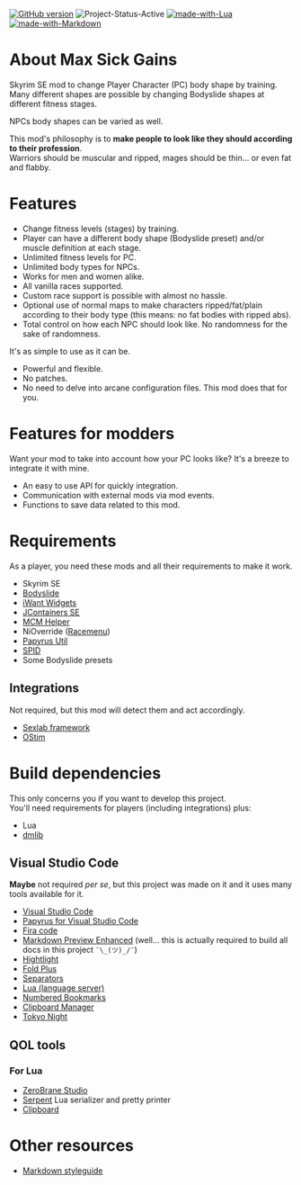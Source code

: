 [![GitHub version](https://badge.fury.io/gh/CarlosLeyvaAyala%2FMax-Sick-Gains.svg)](https://github.com/CarlosLeyvaAyala/Max-Sick-Gains) ![Project-Status-Active](https://img.shields.io/badge/status-active-green.svg)  [![made-with-Lua](https://img.shields.io/badge/Made%20with-Lua-1f425f.svg)](https://www.lua.org/)  [![made-with-Markdown](https://img.shields.io/badge/Made%20with-Markdown-1f425f.svg)](http://commonmark.org)

<!-- [![made-with-python](https://img.shields.io/badge/Made%20with-Python-1f425f.svg)](https://www.python.org/) [![made-with-lazarus](https://img.shields.io/badge/Made%20with-Lazarus-1f425f.svg)](https://www.lazarus-ide.org/) -->

# About Max Sick Gains

Skyrim SE mod to change Player Character (PC) body shape by training. \
Many different shapes are possible by changing Bodyslide shapes at different fitness stages.

NPCs body shapes can be varied as well.


This mod's philosophy is to **make people to look like they should according to their profession**.\
Warriors should be muscular and ripped, mages should be thin... or even fat and flabby.


# Features

- Change fitness levels (stages) by training.
- Player can have a different body shape (Bodyslide preset) and/or muscle definition at each stage.
- Unlimited fitness levels for PC.
- Unlimited body types for NPCs.
- Works for men and women alike.
- All vanilla races supported.
- Custom race support is possible with almost no hassle.
- Optional use of normal maps to make characters ripped/fat/plain according to their body type (this means: no fat bodies with ripped abs).
- Total control on how each NPC should look like. No randomness for the sake of randomness.

It's as simple to use as it can be.

- Powerful and flexible.
- No patches.
- No need to delve into arcane configuration files. This mod does that for you.

# Features for modders

Want your mod to take into account how your PC looks like? It's a breeze to integrate it with mine.

- An easy to use API for quickly integration.
- Communication with external mods via mod events.
- Functions to save data related to this mod.

# Requirements

As a player, you need these mods and all their requirements to make it work.

- Skyrim SE
- [Bodyslide][]
- [iWant Widgets][]
- [JContainers SE][jcontainers-se]
- [MCM Helper][]
- NiOverride ([Racemenu][])
- [Papyrus Util][]
- [SPID][]
- Some Bodyslide presets

## Integrations

Not required, but this mod will detect them and act accordingly.

- [Sexlab framework][sexlab-framework]
- [OStim][]

# Build dependencies

This only concerns you if you want to develop this project. \
You'll need requirements for players (including integrations) plus:

- Lua
- [dmlib][]


## Visual Studio Code

**Maybe** not required _per se_, but this project was made on it and it uses many tools available for it.

- [Visual Studio Code][visual-studio-code]
- [Papyrus for Visual Studio Code][vscode-papyrus]
- [Fira code][fira-code]
- [Markdown Preview Enhanced][markdown-preview] (well... this is actually required to build all docs in this project `¯\_(ツ)_/¯`)
- [Hightlight][]
- [Fold Plus][fold-plus]
- [Separators]
- [Lua (language server)][lua-language-server]
- [Numbered Bookmarks][numbered-bookmarks]
- [Clipboard Manager][clipboard-manager]
- [Tokyo Night][tokyo-night]



## QOL tools
### For Lua
- [ZeroBrane Studio][zerobrane-studio]
- [Serpent][] Lua serializer and pretty printer
- [Clipboard][]


# Other resources
- [Markdown styleguide][markdown-styleguide]

<!-- <details>
  <summary>Winter</summary>
  <p>Sparkling and frozen!</p>
</details> -->


<!--
https://badge.fury.io/for/gh/CarlosLeyvaAyala/Max-Sick-Gains?type=svg

To ensure prompt updates to your badge, please set up a webhook for your GitHub repo that points to:

https://badge.fury.io/hooks/github

-->



<!-- -------------------------------------------- -->
[Bodyslide]: https://www.nexusmods.com/skyrimspecialedition/mods/201
[clipboard-manager]: https://marketplace.visualstudio.com/items?itemname=edgardmessias.clipboard-manager
[clipboard]: http://luaforge.net/projects/jaslatrix/
[dmlib]: https://github.com/carlosleyvaayala/dm-skyrimse-library.git
[fira-code]: https://github.com/tonsky/firacode
[fold-plus]: https://marketplace.visualstudio.com/items?itemname=dakara.dakara-foldplus
[hightlight]: https://marketplace.visualstudio.com/items?itemname=fabiospampinato.vscode-highlight
[jcontainers-se]: https://www.nexusmods.com/skyrimspecialedition/mods/16495
[Lazarus docs]: _Tools/TexRename
[lua-language-server]: https://marketplace.visualstudio.com/items?itemname=sumneko.lua
[markdown-preview]: https://marketplace.visualstudio.com/items?itemname=shd101wyy.markdown-preview-enhanced
[markdown-styleguide]: https://arcticicestudio.github.io/styleguide-markdown/
[MCM Helper]: https://www.nexusmods.com/skyrimspecialedition/mods/53000
[numbered-bookmarks]: https://marketplace.visualstudio.com/items?itemname=alefragnani.numbered-bookmarks
[OStim]: https://www.nexusmods.com/skyrimspecialedition/mods/40725
[Papyrus Util]: https://www.nexusmods.com/skyrimspecialedition/mods/13048
[Python docs]: _Tools/MainPython
[racemenu]: https://www.nexusmods.com/skyrimspecialedition/mods/19080
[Separators]: https://marketplace.visualstudio.com/items?itemName=alefragnani.separators
[serpent]: http://notebook.kulchenko.com/programming/serpent-lua-serializer-pretty-printer
[sexlab-framework]: https://www.loverslab.com/topic/91861-sexlab-framework-se-163-beta-8-november-22nd-2019/
[tokyo-night]: https://marketplace.visualstudio.com/items?itemname=enkia.tokyo-night
[visual-studio-code]: https://code.visualstudio.com/
[vscode-papyrus]: https://marketplace.visualstudio.com/items?itemname=joelday.papyrus-lang-vscode
[zerobrane-studio]: https://studio.zerobrane.com/
[iWant Widgets]: https://www.nexusmods.com/skyrimspecialedition/mods/36457
[SPID]: https://www.nexusmods.com/skyrimspecialedition/mods/36869